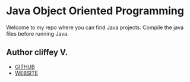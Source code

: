 # Java Object Oriented Programming

Welcome to my repo where you can find Java projects. 
Compile the java files before running Java.


## Author cliffey V.

- [GITHUB](https://www.github.com/cliffeyXvaliente)
- [WEBSITE](https://www.cliffordvaliente.com/)


